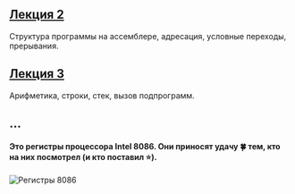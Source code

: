 ## [Лекция 2](https://github.com/Inspirate789/BMSTU-MDPL/wiki/%D0%9B%D0%B5%D0%BA%D1%86%D0%B8%D1%8F-2)
Структура программы на ассемблере, адресация, условные переходы, прерывания.
 
## [Лекция 3](https://github.com/Inspirate789/BMSTU-MDPL/wiki/%D0%9B%D0%B5%D0%BA%D1%86%D0%B8%D1%8F-3)
Арифметика, строки, стек, вызов подпрограмм.

## ...

#### Это регистры процессора Intel 8086. Они приносят удачу :four_leaf_clover: тем, кто на них посмотрел (и кто поставил :star:).
![Регистры 8086](https://user-images.githubusercontent.com/84042050/158064726-784c188f-c9dc-4f34-aa5f-bad50ea824bc.jpg)
